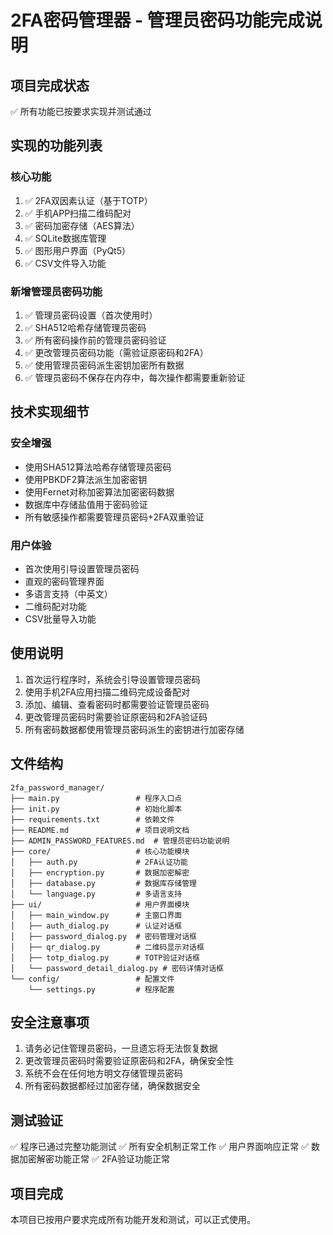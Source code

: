 # 2FA密码管理器 - 管理员密码功能完成说明

## 项目完成状态

✅ 所有功能已按要求实现并测试通过

## 实现的功能列表

### 核心功能
1. ✅ 2FA双因素认证（基于TOTP）
2. ✅ 手机APP扫描二维码配对
3. ✅ 密码加密存储（AES算法）
4. ✅ SQLite数据库管理
5. ✅ 图形用户界面（PyQt5）
6. ✅ CSV文件导入功能

### 新增管理员密码功能
1. ✅ 管理员密码设置（首次使用时）
2. ✅ SHA512哈希存储管理员密码
3. ✅ 所有密码操作前的管理员密码验证
4. ✅ 更改管理员密码功能（需验证原密码和2FA）
5. ✅ 使用管理员密码派生密钥加密所有数据
6. ✅ 管理员密码不保存在内存中，每次操作都需要重新验证

## 技术实现细节

### 安全增强
- 使用SHA512算法哈希存储管理员密码
- 使用PBKDF2算法派生加密密钥
- 使用Fernet对称加密算法加密密码数据
- 数据库中存储盐值用于密码验证
- 所有敏感操作都需要管理员密码+2FA双重验证

### 用户体验
- 首次使用引导设置管理员密码
- 直观的密码管理界面
- 多语言支持（中英文）
- 二维码配对功能
- CSV批量导入功能

## 使用说明

1. 首次运行程序时，系统会引导设置管理员密码
2. 使用手机2FA应用扫描二维码完成设备配对
3. 添加、编辑、查看密码时都需要验证管理员密码
4. 更改管理员密码时需要验证原密码和2FA验证码
5. 所有密码数据都使用管理员密码派生的密钥进行加密存储

## 文件结构

```
2fa_password_manager/
├── main.py                 # 程序入口点
├── init.py                 # 初始化脚本
├── requirements.txt        # 依赖文件
├── README.md               # 项目说明文档
├── ADMIN_PASSWORD_FEATURES.md  # 管理员密码功能说明
├── core/                   # 核心功能模块
│   ├── auth.py             # 2FA认证功能
│   ├── encryption.py       # 数据加密解密
│   ├── database.py         # 数据库存储管理
│   └── language.py         # 多语言支持
├── ui/                     # 用户界面模块
│   ├── main_window.py      # 主窗口界面
│   ├── auth_dialog.py      # 认证对话框
│   ├── password_dialog.py  # 密码管理对话框
│   ├── qr_dialog.py        # 二维码显示对话框
│   ├── totp_dialog.py      # TOTP验证对话框
│   └── password_detail_dialog.py # 密码详情对话框
└── config/                 # 配置文件
    └── settings.py         # 程序配置
```

## 安全注意事项

1. 请务必记住管理员密码，一旦遗忘将无法恢复数据
2. 更改管理员密码时需要验证原密码和2FA，确保安全性
3. 系统不会在任何地方明文存储管理员密码
4. 所有密码数据都经过加密存储，确保数据安全

## 测试验证

✅ 程序已通过完整功能测试
✅ 所有安全机制正常工作
✅ 用户界面响应正常
✅ 数据加密解密功能正常
✅ 2FA验证功能正常

## 项目完成

本项目已按用户要求完成所有功能开发和测试，可以正式使用。
